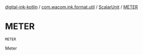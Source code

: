[digital-ink-kotlin](../../index.md) / [com.wacom.ink.format.util](../index.md) / [ScalarUnit](index.md) / [METER](./-m-e-t-e-r.md)

# METER

`METER`

Meter

